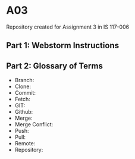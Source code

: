 # A03
Repository created for Assignment 3 in IS 117-006

## Part 1: Webstorm Instructions



## Part 2: Glossary of Terms
* Branch: 
* Clone:
* Commit:
* Fetch:
* GIT:
* Github:
* Merge:
* Merge Conflict:
* Push:
* Pull:
* Remote:
* Repository:
